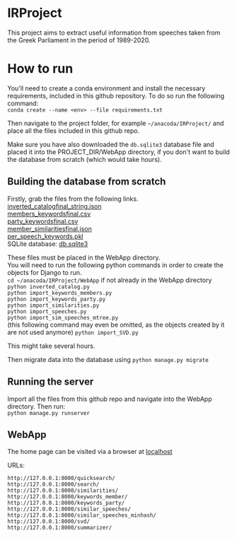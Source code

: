 # IRProject

This project aims to extract useful information from speeches taken from the Greek Parliament in the period of 1989-2020.

# How to run

You'll need to create a conda environment and install the necessary requirements, included in this github repository.
To do so run the following command:  
`conda create --name <env> --file requirements.txt`

Then navigate to the project folder, for example `~/anacoda/IRProject/` and place all the files included in this github repo.

Make sure you have also downloaded the `db.sqlite3` database file and placed it into the PROJECT_DIR/WebApp directory, if you don't want to build the database from scratch (which would take hours).

## Building the database from scratch

Firstly, grab the files from the following links.  
[inverted_catalogfinal_string.json](https://drive.google.com/file/d/1za9X4IN6Wmq9Y8JGGrOymGy0MCnWGT4D/view?usp=drive_link)  
[members_keywordsfinal.csv](https://drive.google.com/file/d/1w0akuQEmv4B78nWVePTCZX8JH_O5PUXD/view?usp=drive_link)  
[party_keywordsfinal.csv](https://drive.google.com/file/d/1hCXb_xMyYW79IGC5pGmNSZ6KivuDoYlg/view?usp=drive_link)  
[member_similaritiesfinal.json](https://drive.google.com/file/d/1fHJaMZLjgpphr4-9qjqfYD3Zy0i1SJhT/view?usp=drive_link)  
[per_speech_keywords.pkl](https://drive.google.com/file/d/1r7pto0PQI2LnQdQqXOn_LQGtIUk7VD46/view?usp=sharing)  
SQLite database: [db.sqlite3](https://drive.google.com/file/d/1kLTZKV3YJu2LKedzii3Qrmao4_oYIDCW/view?usp=sharing)  

These files must be placed in the WebApp directory.  
You will need to run the following python commands in order to create the objects for Django to run.  
`cd ~/anacoda/IRProject/WebApp` if not already in the WebApp directory  
`python inverted_catalog.py`  
`python import_keywords_members.py`  
`python import_keywords_party.py`  
`python import_similarities.py`  
`python import_speeches.py`  
`python import_sim_speeches_mtree.py`  
(this following command may even be omitted, as the objects created by it are not used anymore) `python import_SVD.py`  

This might take several hours.


Then migrate data into the database using 
`python manage.py migrate`

## Running the server

Import all the files from this github repo and navigate into the WebApp directory. 
Then run:  
`python manage.py runserver`

## WebApp

The home page can be visited via a browser at [localhost](http://127.0.0.1:8000/)  

URLs:  
```
http://127.0.0.1:8000/quicksearch/  
http://127.0.0.1:8000/search/  
http://127.0.0.1:8000/similarities/  
http://127.0.0.1:8000/keywords_member/  
http://127.0.0.1:8000/keywords_party/  
http://127.0.0.1:8000/similar_speeches/  
http://127.0.0.1:8000/similar_speeches_minhash/  
http://127.0.0.1:8000/svd/  
http://127.0.0.1:8000/summarizer/  
```